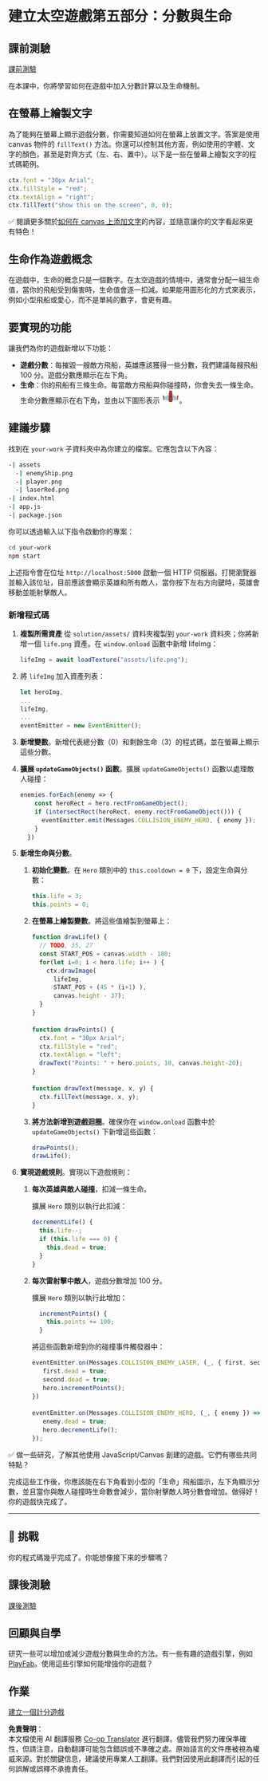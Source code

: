 <!--
CO_OP_TRANSLATOR_METADATA:
{
  "original_hash": "4e8250db84b027c9ff816b4e4c093457",
  "translation_date": "2025-08-25T22:03:32+00:00",
  "source_file": "6-space-game/5-keeping-score/README.md",
  "language_code": "mo"
}
-->
# 建立太空遊戲第五部分：分數與生命

## 課前測驗

[課前測驗](https://ashy-river-0debb7803.1.azurestaticapps.net/quiz/37)

在本課中，你將學習如何在遊戲中加入分數計算以及生命機制。

## 在螢幕上繪製文字

為了能夠在螢幕上顯示遊戲分數，你需要知道如何在螢幕上放置文字。答案是使用 canvas 物件的 `fillText()` 方法。你還可以控制其他方面，例如使用的字體、文字的顏色，甚至是對齊方式（左、右、置中）。以下是一些在螢幕上繪製文字的程式碼範例。

```javascript
ctx.font = "30px Arial";
ctx.fillStyle = "red";
ctx.textAlign = "right";
ctx.fillText("show this on the screen", 0, 0);
```

✅ 閱讀更多關於[如何在 canvas 上添加文字](https://developer.mozilla.org/docs/Web/API/Canvas_API/Tutorial/Drawing_text)的內容，並隨意讓你的文字看起來更有特色！

## 生命作為遊戲概念

在遊戲中，生命的概念只是一個數字。在太空遊戲的情境中，通常會分配一組生命值，當你的飛船受到傷害時，生命值會逐一扣減。如果能用圖形化的方式來表示，例如小型飛船或愛心，而不是單純的數字，會更有趣。

## 要實現的功能

讓我們為你的遊戲新增以下功能：

- **遊戲分數**：每摧毀一艘敵方飛船，英雄應該獲得一些分數，我們建議每艘飛船 100 分。遊戲分數應顯示在左下角。
- **生命**：你的飛船有三條生命。每當敵方飛船與你碰撞時，你會失去一條生命。生命分數應顯示在右下角，並由以下圖形表示 ![生命圖示](../../../../translated_images/life.6fb9f50d53ee0413cd91aa411f7c296e10a1a6de5c4a4197c718b49bf7d63ebf.mo.png)。

## 建議步驟

找到在 `your-work` 子資料夾中為你建立的檔案。它應包含以下內容：

```bash
-| assets
  -| enemyShip.png
  -| player.png
  -| laserRed.png
-| index.html
-| app.js
-| package.json
```

你可以透過輸入以下指令啟動你的專案：

```bash
cd your-work
npm start
```

上述指令會在位址 `http://localhost:5000` 啟動一個 HTTP 伺服器。打開瀏覽器並輸入該位址，目前應該會顯示英雄和所有敵人，當你按下左右方向鍵時，英雄會移動並能射擊敵人。

### 新增程式碼

1. **複製所需資產** 從 `solution/assets/` 資料夾複製到 `your-work` 資料夾；你將新增一個 `life.png` 資產。在 `window.onload` 函數中新增 lifeImg：

    ```javascript
    lifeImg = await loadTexture("assets/life.png");
    ```

1. 將 `lifeImg` 加入資產列表：

    ```javascript
    let heroImg,
    ...
    lifeImg,
    ...
    eventEmitter = new EventEmitter();
    ```
  
2. **新增變數**。新增代表總分數（0）和剩餘生命（3）的程式碼，並在螢幕上顯示這些分數。

3. **擴展 `updateGameObjects()` 函數**。擴展 `updateGameObjects()` 函數以處理敵人碰撞：

    ```javascript
    enemies.forEach(enemy => {
        const heroRect = hero.rectFromGameObject();
        if (intersectRect(heroRect, enemy.rectFromGameObject())) {
          eventEmitter.emit(Messages.COLLISION_ENEMY_HERO, { enemy });
        }
      })
    ```

4. **新增生命與分數**。  
   1. **初始化變數**。在 `Hero` 類別中的 `this.cooldown = 0` 下，設定生命與分數：

        ```javascript
        this.life = 3;
        this.points = 0;
        ```

   1. **在螢幕上繪製變數**。將這些值繪製到螢幕上：

        ```javascript
        function drawLife() {
          // TODO, 35, 27
          const START_POS = canvas.width - 180;
          for(let i=0; i < hero.life; i++ ) {
            ctx.drawImage(
              lifeImg, 
              START_POS + (45 * (i+1) ), 
              canvas.height - 37);
          }
        }
        
        function drawPoints() {
          ctx.font = "30px Arial";
          ctx.fillStyle = "red";
          ctx.textAlign = "left";
          drawText("Points: " + hero.points, 10, canvas.height-20);
        }
        
        function drawText(message, x, y) {
          ctx.fillText(message, x, y);
        }

        ```

   1. **將方法新增到遊戲迴圈**。確保你在 `window.onload` 函數中於 `updateGameObjects()` 下新增這些函數：

        ```javascript
        drawPoints();
        drawLife();
        ```

1. **實現遊戲規則**。實現以下遊戲規則：

   1. **每次英雄與敵人碰撞**，扣減一條生命。
   
      擴展 `Hero` 類別以執行此扣減：

        ```javascript
        decrementLife() {
          this.life--;
          if (this.life === 0) {
            this.dead = true;
          }
        }
        ```

   2. **每次雷射擊中敵人**，遊戲分數增加 100 分。

      擴展 `Hero` 類別以執行此增加：
    
        ```javascript
          incrementPoints() {
            this.points += 100;
          }
        ```

        將這些函數新增到你的碰撞事件觸發器中：

        ```javascript
        eventEmitter.on(Messages.COLLISION_ENEMY_LASER, (_, { first, second }) => {
           first.dead = true;
           second.dead = true;
           hero.incrementPoints();
        })

        eventEmitter.on(Messages.COLLISION_ENEMY_HERO, (_, { enemy }) => {
           enemy.dead = true;
           hero.decrementLife();
        });
        ```

✅ 做一些研究，了解其他使用 JavaScript/Canvas 創建的遊戲。它們有哪些共同特點？

完成這些工作後，你應該能在右下角看到小型的「生命」飛船圖示，左下角顯示分數，並且當你與敵人碰撞時生命數會減少，當你射擊敵人時分數會增加。做得好！你的遊戲快完成了。

---

## 🚀 挑戰

你的程式碼幾乎完成了。你能想像接下來的步驟嗎？

## 課後測驗

[課後測驗](https://ashy-river-0debb7803.1.azurestaticapps.net/quiz/38)

## 回顧與自學

研究一些可以增加或減少遊戲分數與生命的方法。有一些有趣的遊戲引擎，例如 [PlayFab](https://playfab.com)。使用這些引擎如何能增強你的遊戲？

## 作業

[建立一個計分遊戲](assignment.md)

**免責聲明**：  
本文檔使用 AI 翻譯服務 [Co-op Translator](https://github.com/Azure/co-op-translator) 進行翻譯。儘管我們努力確保準確性，但請注意，自動翻譯可能包含錯誤或不準確之處。原始語言的文件應被視為權威來源。對於關鍵信息，建議使用專業人工翻譯。我們對因使用此翻譯而引起的任何誤解或誤釋不承擔責任。